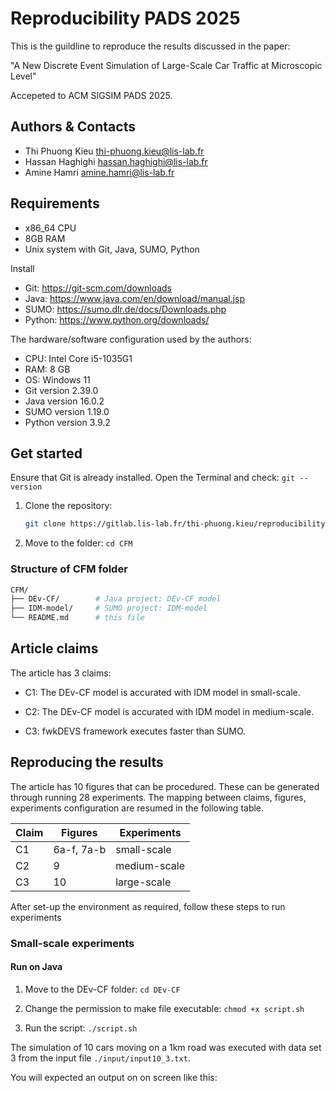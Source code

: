 # Reproducibility PADS 2025

This is the guildline to reproduce the results discussed in the paper:

"A New Discrete Event Simulation of Large-Scale Car Traffic at Microscopic Level"

Accepeted to ACM SIGSIM PADS 2025.

## Authors & Contacts

- Thi Phuong Kieu thi-phuong.kieu@lis-lab.fr
- Hassan Haghighi hassan.haghighi@lis-lab.fr
- Amine Hamri amine.hamri@lis-lab.fr

## Requirements

- x86_64 CPU
- 8GB RAM
- Unix system with Git, Java, SUMO, Python

Install 
- Git: https://git-scm.com/downloads
- Java: https://www.java.com/en/download/manual.jsp
- SUMO: https://sumo.dlr.de/docs/Downloads.php
- Python: https://www.python.org/downloads/

The hardware/software configuration used by the authors:
- CPU: Intel Core i5-1035G1 
- RAM: 8 GB
- OS: Windows 11
- Git version 2.39.0
- Java version 16.0.2
- SUMO version 1.19.0
- Python version 3.9.2

## Get started

Ensure that Git is already installed. Open the Terminal and check:
`git --version`

1. Clone the repository: 
    ```bash
    git clone https://gitlab.lis-lab.fr/thi-phuong.kieu/reproducibility-PADS-2025.git CFM
    ```

2. Move to the folder: `cd CFM`

### Structure of CFM folder

```bash
CFM/
├── DEv-CF/        # Java project: DEv-CF model
├── IDM-model/     # SUMO project: IDM-model
└── README.md      # this file
```

<!-- ```bash
DEv-CF/
├── bin/        # complied Java class files
├── input/      # input files
├── lib/        # external library: fwkDEVS
├── output/     # output files: report containing execution time, position and speed records
├── src/        # source code of the DEv-CF model
└── script.sh   # shell script to compile, run project, and read the report file
``` -->

## Article claims

The article has 3 claims:

- C1: The DEv-CF model is accurated with IDM model in small-scale.

- C2: The DEv-CF model is accurated with IDM model in medium-scale.

- C3: fwkDEVS framework executes faster than SUMO.

## Reproducing the results

The article has 10 figures that can be procedured. These can be generated through running 28 experiments. The mapping between claims, figures, experiments configuration are resumed in the following table.

| Claim | Figures | Experiments | 
|-------|---------|-------------|
| C1    | 6a-f, 7a-b | small-scale |          
| C2    | 9       | medium-scale|
| C3    | 10      | large-scale |

After set-up the environment as required, follow these steps to run experiments

### Small-scale experiments

#### Run on Java

1. Move to the DEv-CF folder: `cd DEv-CF`

2. Change the permission to make file executable: `chmod +x script.sh`

3. Run the script: `./script.sh`

The simulation of 10 cars moving on a 1km road was executed with data set 3 from the input file `./input/input10_3.txt`.

You will expected an output on on screen like this:

```txt
```